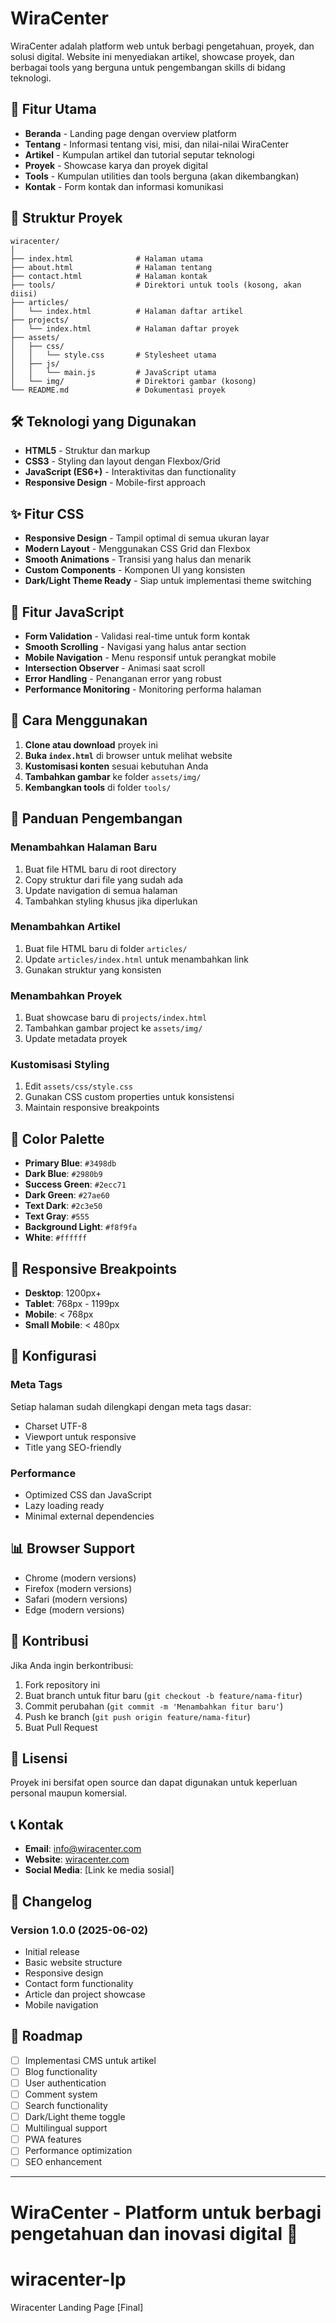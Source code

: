 # WiraCenter

WiraCenter adalah platform web untuk berbagi pengetahuan, proyek, dan solusi digital. Website ini menyediakan artikel, showcase proyek, dan berbagai tools yang berguna untuk pengembangan skills di bidang teknologi.

## 🚀 Fitur Utama

- **Beranda** - Landing page dengan overview platform
- **Tentang** - Informasi tentang visi, misi, dan nilai-nilai WiraCenter
- **Artikel** - Kumpulan artikel dan tutorial seputar teknologi
- **Proyek** - Showcase karya dan proyek digital
- **Tools** - Kumpulan utilities dan tools berguna (akan dikembangkan)
- **Kontak** - Form kontak dan informasi komunikasi

## 📁 Struktur Proyek

```
wiracenter/
│
├── index.html              # Halaman utama
├── about.html              # Halaman tentang
├── contact.html            # Halaman kontak
├── tools/                  # Direktori untuk tools (kosong, akan diisi)
├── articles/
│   └── index.html          # Halaman daftar artikel
├── projects/
│   └── index.html          # Halaman daftar proyek
├── assets/
│   ├── css/
│   │   └── style.css       # Stylesheet utama
│   ├── js/
│   │   └── main.js         # JavaScript utama
│   └── img/                # Direktori gambar (kosong)
└── README.md               # Dokumentasi proyek
```

## 🛠️ Teknologi yang Digunakan

- **HTML5** - Struktur dan markup
- **CSS3** - Styling dan layout dengan Flexbox/Grid
- **JavaScript (ES6+)** - Interaktivitas dan functionality
- **Responsive Design** - Mobile-first approach

## ✨ Fitur CSS

- **Responsive Design** - Tampil optimal di semua ukuran layar
- **Modern Layout** - Menggunakan CSS Grid dan Flexbox
- **Smooth Animations** - Transisi yang halus dan menarik
- **Custom Components** - Komponen UI yang konsisten
- **Dark/Light Theme Ready** - Siap untuk implementasi theme switching

## 🎯 Fitur JavaScript

- **Form Validation** - Validasi real-time untuk form kontak
- **Smooth Scrolling** - Navigasi yang halus antar section
- **Mobile Navigation** - Menu responsif untuk perangkat mobile
- **Intersection Observer** - Animasi saat scroll
- **Error Handling** - Penanganan error yang robust
- **Performance Monitoring** - Monitoring performa halaman

## 🚀 Cara Menggunakan

1. **Clone atau download** proyek ini
2. **Buka `index.html`** di browser untuk melihat website
3. **Kustomisasi konten** sesuai kebutuhan Anda
4. **Tambahkan gambar** ke folder `assets/img/`
5. **Kembangkan tools** di folder `tools/`

## 📝 Panduan Pengembangan

### Menambahkan Halaman Baru

1. Buat file HTML baru di root directory
2. Copy struktur dari file yang sudah ada
3. Update navigation di semua halaman
4. Tambahkan styling khusus jika diperlukan

### Menambahkan Artikel

1. Buat file HTML baru di folder `articles/`
2. Update `articles/index.html` untuk menambahkan link
3. Gunakan struktur yang konsisten

### Menambahkan Proyek

1. Buat showcase baru di `projects/index.html`
2. Tambahkan gambar project ke `assets/img/`
3. Update metadata proyek

### Kustomisasi Styling

1. Edit `assets/css/style.css`
2. Gunakan CSS custom properties untuk konsistensi
3. Maintain responsive breakpoints

## 🎨 Color Palette

- **Primary Blue**: `#3498db`
- **Dark Blue**: `#2980b9`
- **Success Green**: `#2ecc71`
- **Dark Green**: `#27ae60`
- **Text Dark**: `#2c3e50`
- **Text Gray**: `#555`
- **Background Light**: `#f8f9fa`
- **White**: `#ffffff`

## 📱 Responsive Breakpoints

- **Desktop**: 1200px+
- **Tablet**: 768px - 1199px
- **Mobile**: < 768px
- **Small Mobile**: < 480px

## 🔧 Konfigurasi

### Meta Tags
Setiap halaman sudah dilengkapi dengan meta tags dasar:
- Charset UTF-8
- Viewport untuk responsive
- Title yang SEO-friendly

### Performance
- Optimized CSS dan JavaScript
- Lazy loading ready
- Minimal external dependencies

## 📊 Browser Support

- Chrome (modern versions)
- Firefox (modern versions)
- Safari (modern versions)
- Edge (modern versions)

## 🤝 Kontribusi

Jika Anda ingin berkontribusi:

1. Fork repository ini
2. Buat branch untuk fitur baru (`git checkout -b feature/nama-fitur`)
3. Commit perubahan (`git commit -m 'Menambahkan fitur baru'`)
4. Push ke branch (`git push origin feature/nama-fitur`)
5. Buat Pull Request

## 📄 Lisensi

Proyek ini bersifat open source dan dapat digunakan untuk keperluan personal maupun komersial.

## 📞 Kontak

- **Email**: info@wiracenter.com
- **Website**: [wiracenter.com](#)
- **Social Media**: [Link ke media sosial]

## 🔄 Changelog

### Version 1.0.0 (2025-06-02)
- Initial release
- Basic website structure
- Responsive design
- Contact form functionality
- Article dan project showcase
- Mobile navigation

## 🚧 Roadmap

- [ ] Implementasi CMS untuk artikel
- [ ] Blog functionality
- [ ] User authentication
- [ ] Comment system
- [ ] Search functionality
- [ ] Dark/Light theme toggle
- [ ] Multilingual support
- [ ] PWA features
- [ ] Performance optimization
- [ ] SEO enhancement

---

**WiraCenter** - Platform untuk berbagi pengetahuan dan inovasi digital 🚀
=======
# wiracenter-lp
Wiracenter Landing Page [Final] 

